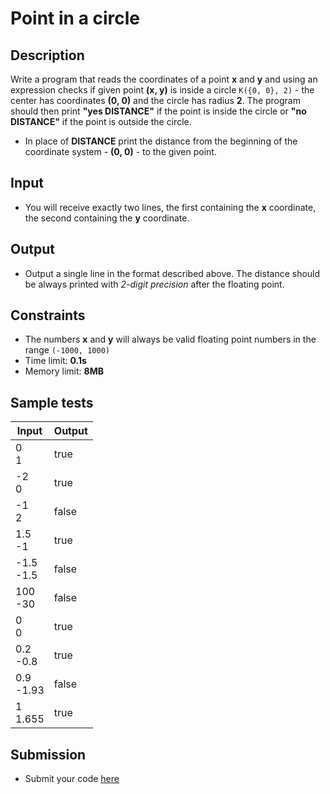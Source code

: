 # Point in a circle

## Description
Write a program that reads the coordinates of a point **x** and **y** 
and using an expression checks if given point **(x,  y)** is inside a circle `K({0, 0}, 2)` - the center has coordinates **(0, 0)** and the circle has radius **2**. 
The program should then print **"yes DISTANCE"** if the point is inside the circle or **"no DISTANCE"** if the point is outside the circle.
  - In place of **DISTANCE** print the distance from the beginning of the coordinate system - **(0, 0)** - to the given point.

## Input
- You will receive exactly two lines, the first containing the **x** coordinate, the second containing the **y** coordinate.

## Output
- Output a single line in the format described above. The distance should be always printed with _2-digit precision_ after the floating point.

## Constraints
- The numbers **x** and **y** will always be valid floating point numbers in the range `(-1000, 1000)`
- Time limit: **0.1s**
- Memory limit: **8MB**

## Sample tests

|     Input      |    Output     |
|----------------|---------------|
|0<br/>1         |true           |
|-2<br/>0        |true           |
|-1<br/>2        |false          |
|1.5<br/>-1      |true           |
|-1.5<br/>-1.5   |false  |
|100<br/>-30     |false  |
|0<br/>0         |true   |
|0.2<br/>-0.8    |true   |
|0.9<br/>-1.93   |false  |
|1<br/>1.655     |true   |

## Submission
- Submit your code [here](http://bgcoder.com/Contests/Compete/Index/310#6)
